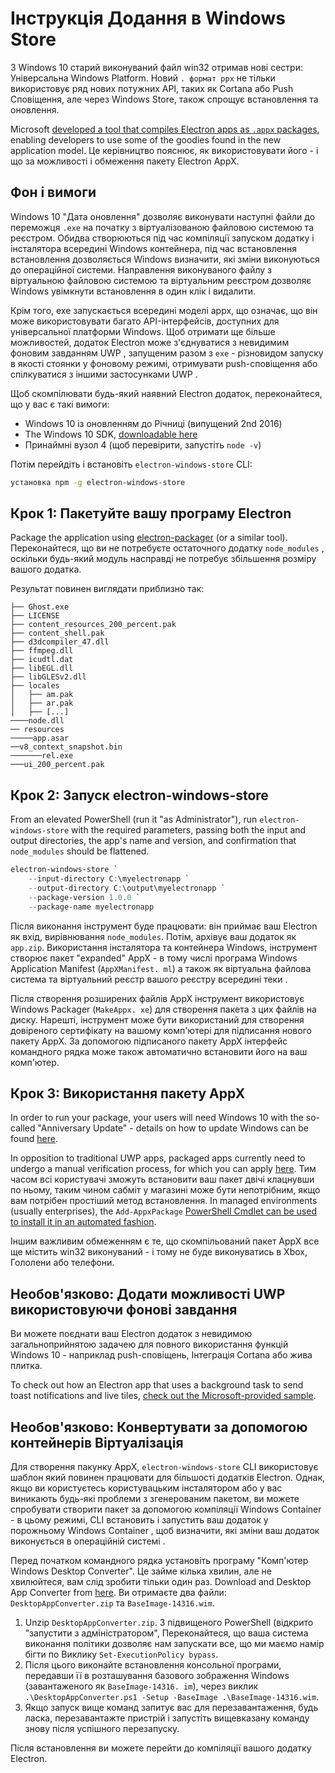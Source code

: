 # Інструкція Додання в Windows Store

З Windows 10 старий виконуваний файл win32 отримав нові сестри: Універсальна Windows Platform. Новий `. формат ppx` не тільки використовує ряд нових потужних API, таких як Cortana або Push Сповіщення, але через Windows Store, також спрощує встановлення та оновлення.

Microsoft [developed a tool that compiles Electron apps as `.appx` packages][electron-windows-store], enabling developers to use some of the goodies found in the new application model. Це керівництво пояснює, як використовувати його - і що за можливості і обмеження пакету Electron AppX.

## Фон і вимоги

Windows 10 "Дата оновлення" дозволяє виконувати наступні файли до переможця `.exe` на початку з віртуалізованою файловою системою та реєстром. Обидва створюються під час компіляції запуском додатку і інсталятора всередині Windows контейнера, під час встановлення встановлення дозволяється Windows визначити, які зміни виконуються до операційної системи. Направлення виконуваного файлу з віртуальною файловою системою та віртуальним реєстром дозволяє Windows увімкнути встановлення в один клік і видалити.

Крім того, exe запускається всередині моделі appx, що означає, що він може використовувати багато API-інтерфейсів, доступних для універсальної платформи Windows. Щоб отримати ще більше можливостей, додаток Electron може з'єднуватися з невидимим фоновим завданням UWP , запущеним разом з `exe` - різновидом запуску в якості стоянки у фоновому режимі, отримувати push-сповіщення або спілкуватися з іншими застосунками UWP .

Щоб скомпілювати будь-який наявний Electron додаток, переконайтеся, що у вас є такі вимоги:

* Windows 10 із оновленням до Річниці (випущений 2nd 2016)
* The Windows 10 SDK, [downloadable here][windows-sdk]
* Принаймні вузол 4 (щоб перевірити, запустіть `node -v`)

Потім перейдіть і встановіть `electron-windows-store` CLI:

```sh
установка npm -g electron-windows-store
```

## Крок 1: Пакетуйте вашу програму Electron

Package the application using [electron-packager][electron-packager] (or a similar tool). Переконайтеся, що ви не потребуєте остаточного додатку `node_modules` , оскільки будь-який модуль насправді не потребує збільшення розміру вашого додатка.

Результат повинен виглядати приблизно так:

```plaintext
├── Ghost.exe
├── LICENSE
├── content_resources_200_percent.pak
├── content_shell.pak
├── d3dcompiler_47.dll
├── ffmpeg.dll
├── icudtl.dat
├── libEGL.dll
├── libGLESv2.dll
├── locales
│   ├── am.pak
│   ├── ar.pak
│   ├── [...]
────node.dll
── resources
─────app.asar
──v8_context_snapshot.bin
───────rel.exe
───ui_200_percent.pak
```

## Крок 2: Запуск electron-windows-store

From an elevated PowerShell (run it "as Administrator"), run `electron-windows-store` with the required parameters, passing both the input and output directories, the app's name and version, and confirmation that `node_modules` should be flattened.

```powershell
electron-windows-store `
    --input-directory C:\myelectronapp `
    --output-directory C:\output\myelectronapp `
    --package-version 1.0.0 `
    --package-name myelectronapp
```

Після виконання інструмент буде працювати: він приймає ваш Electron як вхід, вирівнювання `node_modules`. Потім, архівує ваш додаток як `app.zip`. Використання інсталятора та контейнера Windows, інструмент створює пакет "expanded" AppX - в тому числі програма Windows Application Manifest (`AppXManifest. ml`) а також як віртуальна файлова система та віртуальний реєстр вашого реєстру всередині теки .

Після створення розширених файлів AppX інструмент використовує Windows Packager (`MakeAppx. xe`) для створення пакета з цих файлів на диску. Нарешті, інструмент може бути використаний для створення довіреного сертифікату на вашому комп'ютері для підписання нового пакету AppX. За допомогою підписаного пакету AppX інтерфейс командного рядка може також автоматично встановити його на ваш комп'ютер.

## Крок 3: Використання пакету AppX

In order to run your package, your users will need Windows 10 with the so-called "Anniversary Update" - details on how to update Windows can be found [here][how-to-update].

In opposition to traditional UWP apps, packaged apps currently need to undergo a manual verification process, for which you can apply [here][centennial-campaigns]. Тим часом всі користувачі зможуть встановити ваш пакет двічі клацнувши по ньому, таким чином сабміт у магазині може бути непотрібним, якщо вам потрібен простіший метод встановлення. In managed environments (usually enterprises), the `Add-AppxPackage` [PowerShell Cmdlet can be used to install it in an automated fashion][add-appxpackage].

Іншим важливим обмеженням є те, що скомпільований пакет AppX все ще містить win32 виконуваний - і тому не буде виконуватись в Xbox, Гололени або телефони.

## Необов'язково: Додати можливості UWP використовуючи фонові завдання

Ви можете поєднати ваш Electron додаток з невидимою загальноприйнятою задачею для повного використання функцій Windows 10 - наприклад push-сповіщень, Інтеграція Cortana або жива плитка.

To check out how an Electron app that uses a background task to send toast notifications and live tiles, [check out the Microsoft-provided sample][background-task].

## Необов'язково: Конвертувати за допомогою контейнерів Віртуалізація

Для створення пакунку AppX, `electron-windows-store` CLI використовує шаблон який повинен працювати для більшості додатків Electron. Однак, якщо ви користуєтесь користувацьким інсталятором або у вас виникають будь-які проблеми з згенерованим пакетом, ви можете спробувати створити пакет за допомогою компіляції Windows Container - в цьому режимі, CLI встановить і запустить ваш додаток у порожньому Windows Container , щоб визначити, які зміни ваш додаток виконується в операційній системі .

Перед початком командного рядка установіть програму "Комп'ютер Windows Desktop Converter". Це займе кілька хвилин, але не хвилюйтеся, вам слід зробити тільки один раз. Download and Desktop App Converter from [here][app-converter]. Ви отримаєте два файли: `DesktopAppConverter.zip` та `BaseImage-14316.wim`.

1. Unzip `DesktopAppConverter.zip`. З підвищеного PowerShell (відкрито "запустити з адміністратором", Переконайтеся, що ваша система виконання політики дозволяє нам запускати все, що ми маємо намір бігти по Виклику `Set-ExecutionPolicy bypass`.
2. Після цього виконайте встановлення консольної програми, передавши її в розташування базового зображення Windows (завантаженого як `BaseImage-14316. im`), через виклик `.\DesktopAppConverter.ps1 -Setup -BaseImage .\BaseImage-14316.wim`.
3. Якщо запуск вище команд запитує вас для перезавантаження, будь ласка, перезавантажте пристрій і запустіть вищевказану команду знову після успішного перезапуску.

Після встановлення ви можете перейти до компіляції вашого додатку Electron.

[windows-sdk]: https://developer.microsoft.com/en-us/windows/downloads/windows-10-sdk
[app-converter]: https://docs.microsoft.com/en-us/windows/uwp/porting/desktop-to-uwp-run-desktop-app-converter
[add-appxpackage]: https://technet.microsoft.com/en-us/library/hh856048.aspx
[electron-packager]: https://github.com/electron/electron-packager
[electron-windows-store]: https://github.com/catalystcode/electron-windows-store
[background-task]: https://github.com/felixrieseberg/electron-uwp-background
[centennial-campaigns]: https://developer.microsoft.com/en-us/windows/projects/campaigns/desktop-bridge
[how-to-update]: https://blogs.windows.com/windowsexperience/2016/08/02/how-to-get-the-windows-10-anniversary-update
